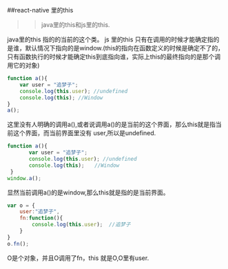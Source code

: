 ##react-native 里的this

>>java里的this和js里的this.

  java里的this 指的的当前的这个类。
  js 里的this 只有在调用的时候才能确定指的是谁，默认情况下指向的是window.(this的指向在函数定义的时候是确定不了的，只有函数执行的时候才能确定this到底指向谁，实际上this的最终指向的是那个调用它的对象)
  
```js
function a(){
    var user = "追梦子";
    console.log(this.user); //undefined
    console.log(this); //Window
}
a();

```
   这里没有人明确的调用a(),或者说调用a()的是当前的这个界面，那么this就是指当前这个界面，而当前界面里没有 user,所以是undefined.


```js
function a(){
       var user = "追梦子";
       console.log(this.user); //undefined
       console.log(this);　　//Window
 }
window.a();

```
  显然当前调用a()的是window,那么this就是指的是当前界面。
  
```js
var o = {
    user:"追梦子",
    fn:function(){
        console.log(this.user);  //追梦子
    }
}
o.fn();

```
  O是个对象，并且O调用了fn，this 就是O,O里有user.




